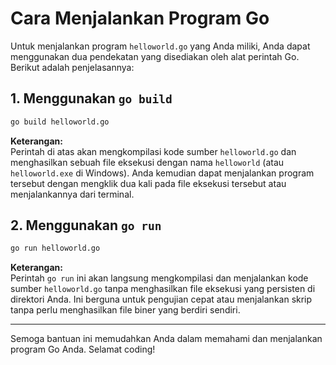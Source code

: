 # Cara Menjalankan Program Go

Untuk menjalankan program `helloworld.go` yang Anda miliki, Anda dapat menggunakan dua pendekatan yang disediakan oleh alat perintah Go. Berikut adalah penjelasannya:

## 1. Menggunakan `go build`

```bash
go build helloworld.go
```

**Keterangan:**  
Perintah di atas akan mengkompilasi kode sumber `helloworld.go` dan menghasilkan sebuah file eksekusi dengan nama `helloworld` (atau `helloworld.exe` di Windows). Anda kemudian dapat menjalankan program tersebut dengan mengklik dua kali pada file eksekusi tersebut atau menjalankannya dari terminal.

## 2. Menggunakan `go run`

```bash
go run helloworld.go
```

**Keterangan:**  
Perintah `go run` ini akan langsung mengkompilasi dan menjalankan kode sumber `helloworld.go` tanpa menghasilkan file eksekusi yang persisten di direktori Anda. Ini berguna untuk pengujian cepat atau menjalankan skrip tanpa perlu menghasilkan file biner yang berdiri sendiri.

---

Semoga bantuan ini memudahkan Anda dalam memahami dan menjalankan program Go Anda. Selamat coding!
